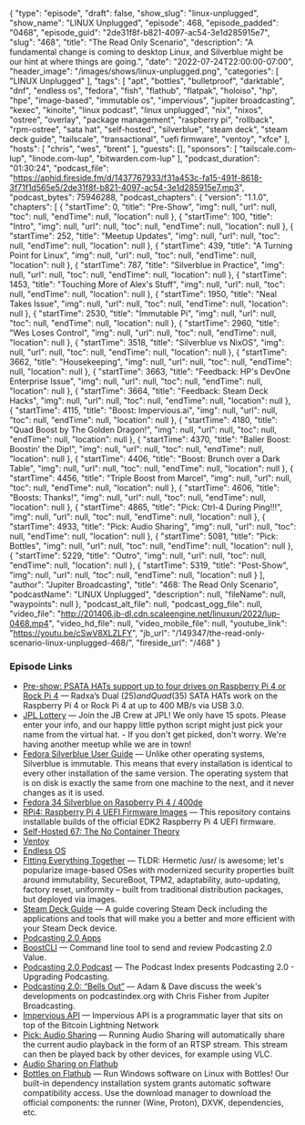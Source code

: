 {
  "type": "episode",
  "draft": false,
  "show_slug": "linux-unplugged",
  "show_name": "LINUX Unplugged",
  "episode": 468,
  "episode_padded": "0468",
  "episode_guid": "2de31f8f-b821-4097-ac54-3e1d285915e7",
  "slug": "468",
  "title": "The Read Only Scenario",
  "description": "A fundamental change is coming to desktop Linux, and Silverblue might be our hint at where things are going.",
  "date": "2022-07-24T22:00:00-07:00",
  "header_image": "/images/shows/linux-unplugged.png",
  "categories": [
    "LINUX Unplugged"
  ],
  "tags": [
    "apt",
    "bottles",
    "bulletproof",
    "darktable",
    "dnf",
    "endless os",
    "fedora",
    "fish",
    "flathub",
    "flatpak",
    "holoiso",
    "hp",
    "hpe",
    "image-based",
    "immutable os",
    "impervious",
    "jupiter broadcasting",
    "kexec",
    "kinoite",
    "linux podcast",
    "linux unplugged",
    "nix",
    "nixos",
    "ostree",
    "overlay",
    "package management",
    "raspberry pi",
    "rollback",
    "rpm-ostree",
    "sata hat",
    "self-hosted",
    "silverblue",
    "steam deck",
    "steam deck guide",
    "tailscale",
    "transactional",
    "uefi firmware",
    "ventoy",
    "xfce"
  ],
  "hosts": [
    "chris",
    "wes",
    "brent"
  ],
  "guests": [],
  "sponsors": [
    "tailscale.com-lup",
    "linode.com-lup",
    "bitwarden.com-lup"
  ],
  "podcast_duration": "01:30:24",
  "podcast_file": "https://aphid.fireside.fm/d/1437767933/f31a453c-fa15-491f-8618-3f71f1d565e5/2de31f8f-b821-4097-ac54-3e1d285915e7.mp3",
  "podcast_bytes": 75946288,
  "podcast_chapters": {
    "version": "1.1.0",
    "chapters": [
      {
        "startTime": 0,
        "title": "Pre-Show",
        "img": null,
        "url": null,
        "toc": null,
        "endTime": null,
        "location": null
      },
      {
        "startTime": 100,
        "title": "Intro",
        "img": null,
        "url": null,
        "toc": null,
        "endTime": null,
        "location": null
      },
      {
        "startTime": 252,
        "title": "Meetup Updates",
        "img": null,
        "url": null,
        "toc": null,
        "endTime": null,
        "location": null
      },
      {
        "startTime": 439,
        "title": "A Turning Point for Linux",
        "img": null,
        "url": null,
        "toc": null,
        "endTime": null,
        "location": null
      },
      {
        "startTime": 787,
        "title": "Silverblue in Practice",
        "img": null,
        "url": null,
        "toc": null,
        "endTime": null,
        "location": null
      },
      {
        "startTime": 1453,
        "title": "Touching More of Alex's Stuff",
        "img": null,
        "url": null,
        "toc": null,
        "endTime": null,
        "location": null
      },
      {
        "startTime": 1950,
        "title": "Neal Takes Issue",
        "img": null,
        "url": null,
        "toc": null,
        "endTime": null,
        "location": null
      },
      {
        "startTime": 2530,
        "title": "Immutable Pi",
        "img": null,
        "url": null,
        "toc": null,
        "endTime": null,
        "location": null
      },
      {
        "startTime": 2960,
        "title": "Wes Loses Control",
        "img": null,
        "url": null,
        "toc": null,
        "endTime": null,
        "location": null
      },
      {
        "startTime": 3518,
        "title": "Silverblue vs NixOS",
        "img": null,
        "url": null,
        "toc": null,
        "endTime": null,
        "location": null
      },
      {
        "startTime": 3662,
        "title": "Housekeeping",
        "img": null,
        "url": null,
        "toc": null,
        "endTime": null,
        "location": null
      },
      {
        "startTime": 3663,
        "title": "Feedback: HP's DevOne Enterprise Issue",
        "img": null,
        "url": null,
        "toc": null,
        "endTime": null,
        "location": null
      },
      {
        "startTime": 3664,
        "title": "Feedback: Steam Deck Hacks",
        "img": null,
        "url": null,
        "toc": null,
        "endTime": null,
        "location": null
      },
      {
        "startTime": 4115,
        "title": "Boost: Impervious.ai",
        "img": null,
        "url": null,
        "toc": null,
        "endTime": null,
        "location": null
      },
      {
        "startTime": 4180,
        "title": "Quad Boost by The Golden Dragon!",
        "img": null,
        "url": null,
        "toc": null,
        "endTime": null,
        "location": null
      },
      {
        "startTime": 4370,
        "title": "Baller Boost: Boostin' the Dip!",
        "img": null,
        "url": null,
        "toc": null,
        "endTime": null,
        "location": null
      },
      {
        "startTime": 4406,
        "title": "Boost: Brunch over a Dark Table",
        "img": null,
        "url": null,
        "toc": null,
        "endTime": null,
        "location": null
      },
      {
        "startTime": 4456,
        "title": "Triple Boost from Marcel",
        "img": null,
        "url": null,
        "toc": null,
        "endTime": null,
        "location": null
      },
      {
        "startTime": 4606,
        "title": "Boosts: Thanks!",
        "img": null,
        "url": null,
        "toc": null,
        "endTime": null,
        "location": null
      },
      {
        "startTime": 4865,
        "title": "Pick: Ctrl-4 During Ping!!!",
        "img": null,
        "url": null,
        "toc": null,
        "endTime": null,
        "location": null
      },
      {
        "startTime": 4933,
        "title": "Pick: Audio Sharing",
        "img": null,
        "url": null,
        "toc": null,
        "endTime": null,
        "location": null
      },
      {
        "startTime": 5081,
        "title": "Pick: Bottles",
        "img": null,
        "url": null,
        "toc": null,
        "endTime": null,
        "location": null
      },
      {
        "startTime": 5229,
        "title": "Outro",
        "img": null,
        "url": null,
        "toc": null,
        "endTime": null,
        "location": null
      },
      {
        "startTime": 5319,
        "title": "Post-Show",
        "img": null,
        "url": null,
        "toc": null,
        "endTime": null,
        "location": null
      }
    ],
    "author": "Jupiter Broadcasting",
    "title": "468: The Read Only Scenario",
    "podcastName": "LINUX Unplugged",
    "description": null,
    "fileName": null,
    "waypoints": null
  },
  "podcast_alt_file": null,
  "podcast_ogg_file": null,
  "video_file": "http://201406.jb-dl.cdn.scaleengine.net/linuxun/2022/lup-0468.mp4",
  "video_hd_file": null,
  "video_mobile_file": null,
  "youtube_link": "https://youtu.be/cSwV8XLZLFY",
  "jb_url": "/149347/the-read-only-scenario-linux-unplugged-468/",
  "fireside_url": "/468"
}


### Episode Links

  * [Pre-show: PSATA HATs support up to four drives on Raspberry Pi 4 or Rock Pi 4](https://linuxgizmos.com/sata-hats-support-up-to-four-drives-on-raspberry-pi-4-or-rock-pi-4/ "Pre-show: PSATA HATs support up to four drives on Raspberry Pi 4 or Rock Pi 4") — Radxa’s Dual ($25) and Quad ($35) SATA HATs work on the Raspberry Pi 4 or Rock Pi 4 at up to 400 MB/s via USB 3.0.
  * [JPL Lottery](https://linuxunplugged.com/jpl "JPL Lottery") — Join the JB Crew at JPL! We only have 15 spots. Please enter your info, and our happy little python script might just pick your name from the virtual hat. - If you don't get picked, don't worry. We're having another meetup while we are in town!
  * [Fedora Silverblue User Guide](https://docs.fedoraproject.org/en-US/fedora-silverblue/ "Fedora Silverblue User Guide") — Unlike other operating systems, Silverblue is immutable. This means that every installation is identical to every other installation of the same version. The operating system that is on disk is exactly the same from one machine to the next, and it never changes as it is used.
  * [Fedora 34 Silverblue on Raspberry Pi 4 / 400de](https://dummdida.ghost.io/fedora-on-raspberry-pi400de/ "Fedora 34 Silverblue on Raspberry Pi 4 / 400de")
  * [RPi4: Raspberry Pi 4 UEFI Firmware Images](https://github.com/pftf/RPi4 "RPi4: Raspberry Pi 4 UEFI Firmware Images") — This repository contains installable builds of the official EDK2 Raspberry Pi 4 UEFI firmware.
  * [Self-Hosted 67: The No Container Theory](https://selfhosted.show/67 "Self-Hosted 67: The No Container Theory")
  * [Ventoy](https://www.ventoy.net/en/index.html "Ventoy")
  * [Endless OS](https://endlessos.com/home/ "Endless OS")
  * [Fitting Everything Together](https://0pointer.net/blog/fitting-everything-together.html "Fitting Everything Together") — TLDR: Hermetic /usr/ is awesome; let's popularize image-based OSes with modernized security properties built around immutability, SecureBoot, TPM2, adaptability, auto-updating, factory reset, uniformity – built from traditional distribution packages, but deployed via images.
  * [Steam Deck Guide](https://github.com/mikeroyal/Steam-Deck-Guide "Steam Deck Guide") — A guide covering Steam Deck including the applications and tools that will make you a better and more efficient with your Steam Deck device.
  * [Podcasting 2.0 Apps](https://podcastindex.org/apps?appTypes=app&elements=Value "Podcasting 2.0 Apps")
  * [BoostCLI](https://github.com/valcanobacon/BoostCLI "BoostCLI") — Command line tool to send and review Podcasting 2.0 Value.
  * [Podcasting 2.0 Podcast](https://podcastindex.org/podcast/920666 "Podcasting 2.0 Podcast") — The Podcast Index presents Podcasting 2.0 - Upgrading Podcasting.
  * [Podcasting 2.0: “Bells Out”](http://adam.curry.com/html/PC209420220722Podcas-Qk7KGKZ4xZHcRh4D7RRJDchqwrVtxf.html "Podcasting 2.0: “Bells Out”") — Adam & Dave discuss the week's developments on podcastindex.org with Chris Fisher from Jupiter Broadcasting.
  * [Impervious API](http://impervious.ai/ "Impervious API") — Impervious API is a programmatic layer that sits on top of the Bitcoin Lightning Network
  * [Pick: Audio Sharing](https://gitlab.gnome.org/World/AudioSharing "Pick: Audio Sharing") — Running Audio Sharing will automatically share the current audio playback in the form of an RTSP stream. This stream can then be played back by other devices, for example using VLC.
  * [Audio Sharing on Flathub](https://flathub.org/apps/details/de.haeckerfelix.AudioSharing "Audio Sharing on Flathub")
  * [Bottles on Flathub](https://flathub.org/apps/details/com.usebottles.bottles "Bottles on Flathub") — Run Windows software on Linux with Bottles! Our built-in dependency installation system grants automatic software compatibility access. Use the download manager to download the official components: the runner (Wine, Proton), DXVK, dependencies, etc.


